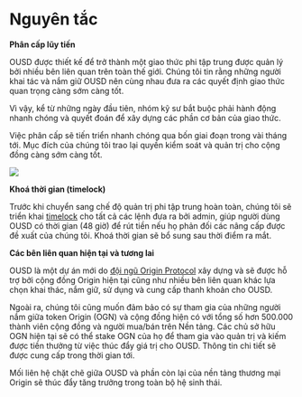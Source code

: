 # Nguyên tắc

**Phân cấp lũy tiến**

OUSD được thiết kế để trở thành một giao thức phi tập trung được quản lý bởi nhiều bên liên quan trên toàn thế giới. Chúng tôi tin rằng những người khai tác và nắm giữ OUSD nên cùng nhau đưa ra các quyết định giao thức quan trọng càng sớm càng tốt.

Vì vậy, kể từ những ngày đầu tiên, nhóm kỹ sư bắt buộc phải hành động nhanh chóng và quyết đoán để xây dựng các phần cơ bản của giao thức.

Việc phân cấp sẽ tiến triển nhanh chóng qua bốn giai đoạn trong vài tháng tới. Mục đích của chúng tôi trao lại quyền kiểm soát và quản trị cho cộng đồng càng sớm càng tốt.

![](../.gitbook/assets/ousd_docs_graphics_2%20%283%29.png)

**Khoá thời gian (timelock)**

Trước khi chuyển sang chế độ quản trị phi tập trung hoàn toàn, chúng tôi sẽ triển khai [timelock](../smart-contracts/api/timelock.md) cho tất cả các lệnh đưa ra bởi admin, giúp người dùng OUSD có thời gian (48 giờ) để rút tiền nếu họ phản đối các nâng cấp được đề xuất của chúng tôi. Khoá thời gian sẽ bổ sung sau thời điểm ra mắt.

**Các bên liên quan hiện tại và tương lai**

OUSD là một dự án mới do [đội ngũ Origin Protocol](www.originprotocol.com/team) xây dựng và sẽ được hỗ trợ bởi cộng đồng Origin hiện tại cũng như nhiều bên liên quan khác lựa chọn khai thác, nắm giữ, sử dụng và cung cấp thanh khoản cho OUSD.

Ngoài ra, chúng tôi cũng muốn đảm bảo có sự tham gia của những người nắm giữa token Origin (OGN) và cộng đồng hiện có với tổng số hơn 500.000 thành viên cộng đồng và người mua/bán trên Nền tảng. Các chủ sở hữu OGN hiện tại sẽ có thể stake OGN của họ để tham gia vào quản trị và kiếm được tiền thưởng từ việc thúc đẩy giá trị cho OUSD. Thông tin chi tiết sẽ được cung cấp trong thời gian tới.

Mối liên hệ chặt chẽ giữa OUSD và phần còn lại của nền tảng thương mại Origin sẽ thúc đẩy tăng trưởng trong toàn bộ hệ sinh thái.



